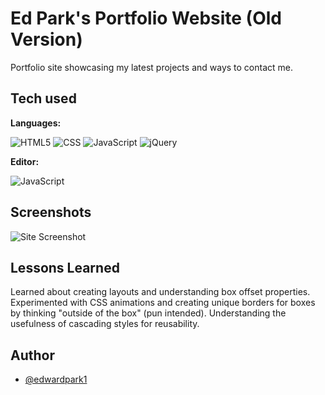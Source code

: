 
# Ed Park's Portfolio Website (Old Version)

Portfolio site showcasing my latest projects and ways to contact me.

## Tech used

**Languages:**

![HTML5](https://img.shields.io/static/v1?message=HTML5&logo=html5&labelColor=white&color=097969&logoColor=e34f26&label=%20&style=plastic) 
![CSS](https://img.shields.io/static/v1?message=CSS3&logo=css3&labelColor=white&color=097969&logoColor=1182c3&label=%20&style=plastic)
![JavaScript](https://img.shields.io/static/v1?message=JavaScript&logo=javascript&labelColor=5c5c5c&color=097969&logoColor=f7df1e&label=%20&style=plastic)
![jQuery](https://img.shields.io/static/v1?message=jQuery&logo=jquery&labelColor=white&color=097969&logoColor=1182c3&label=%20&style=plastic)

**Editor:**

![JavaScript](https://img.shields.io/static/v1?message=Visual%20Studio%20Code&logo=visualstudiocode&labelColor=white&color=097969&logoColor=3d59a2&label=%20&style=plastic)

## Screenshots

![Site Screenshot](assets/img/site-screenshot1.jpg?raw=true "Optional Title")

## Lessons Learned

Learned about creating layouts and understanding box offset properties. Experimented with CSS animations and creating unique borders for boxes by thinking "outside of the box" (pun intended). Understanding the usefulness of cascading styles for reusability.

## Author

- [@edwardpark1](https://github.com/edwardpark1)
